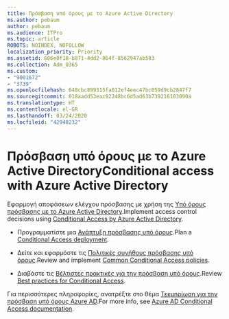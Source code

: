 ```yaml
---
title: Πρόσβαση υπό όρους με το Azure Active Directory
ms.author: pebaum
author: pebaum
ms.audience: ITPro
ms.topic: article
ROBOTS: NOINDEX, NOFOLLOW
localization_priority: Priority
ms.assetid: 686e8f18-b871-4dd2-864f-8562947ab583
ms.collection: Adm_O365
ms.custom:
- "9001672"
- "3739"
ms.openlocfilehash: 648cbc899315fa012ef4eec47bc059d9cb2847f7
ms.sourcegitcommit: 018aadd53eac92248bc6d5ad63b739216103090a
ms.translationtype: HT
ms.contentlocale: el-GR
ms.lasthandoff: 03/24/2020
ms.locfileid: "42940232"
---
```

# <a name="conditional-access-with-azure-active-directory"></a><span data-ttu-id="2283d-102">Πρόσβαση υπό όρους με το Azure Active Directory</span><span class="sxs-lookup"><span data-stu-id="2283d-102">Conditional access with Azure Active Directory</span></span>

<span data-ttu-id="2283d-103">Εφαρμογή αποφάσεων ελέγχου πρόσβασης με χρήση της [Υπό όρους πρόσβασης με το Azure Active Directory](https://docs.microsoft.com/azure/active-directory/conditional-access/overview).</span><span class="sxs-lookup"><span data-stu-id="2283d-103">Implement access control decisions using [Conditional Access by Azure Active Directory](https://docs.microsoft.com/azure/active-directory/conditional-access/overview).</span></span>

- <span data-ttu-id="2283d-104">Προγραμματίστε μια [Ανάπτυξη πρόσβασης υπό όρους](https://docs.microsoft.com/azure/active-directory/conditional-access/plan-conditional-access).</span><span class="sxs-lookup"><span data-stu-id="2283d-104">Plan a [Conditional Access deployment](https://docs.microsoft.com/azure/active-directory/conditional-access/plan-conditional-access).</span></span> 

- <span data-ttu-id="2283d-105">Δείτε και εφαρμόστε τις [Πολιτικές συνήθους πρόσβασης υπό όρους](https://docs.microsoft.com/azure/active-directory/conditional-access/concept-conditional-access-policy-common).</span><span class="sxs-lookup"><span data-stu-id="2283d-105">Review and implement [Common Conditional Access policies](https://docs.microsoft.com/azure/active-directory/conditional-access/concept-conditional-access-policy-common).</span></span>

- <span data-ttu-id="2283d-106">Διαβάστε τις [Βέλτιστες πρακτικές για την πρόσβαση υπό όρους](https://docs.microsoft.com/azure/active-directory/conditional-access/best-practices).</span><span class="sxs-lookup"><span data-stu-id="2283d-106">Review [Best practices for Conditional Access](https://docs.microsoft.com/azure/active-directory/conditional-access/best-practices).</span></span>

<span data-ttu-id="2283d-107">Για περισσότερες πληροφορίες, ανατρέξτε στο θέμα [Τεκμηρίωση για την πρόσβαση υπό όρους Azure AD](https://docs.microsoft.com/azure/active-directory/conditional-access/).</span><span class="sxs-lookup"><span data-stu-id="2283d-107">For more info, see [Azure AD Conditional Access documentation](https://docs.microsoft.com/azure/active-directory/conditional-access/).</span></span>

